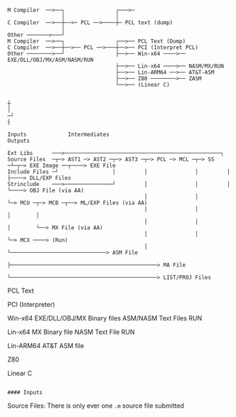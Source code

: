 ````                                   
M Compiler  ──>──┐                ┌───>─
                 │                │
C Compiler  ──>──┼──>─ PCL ──>────┼─ PCL text (dump)
                 │
Other ───────>───┘
M Compiler  ──>──┐                ┌──>── PCL Text (Dump) 
C Compiler  ──>──┼──>── PCL ──>───┼──>── PCI (Interpret PCL)
Other ────────>──┘                ├──>── Win-x64 ────>── EXE/DLL/OBJ/MX/ASM/NASM/RUN
                                  ├──>── Lin-x64 ────>── NASM/MX/RUN
                                  ├──>── Lin-ARM64 ──>── AT&T-ASM
                                  ├──>── Z80 ────────>── ZASM
                                  └──>── (Linear C)


┼
│
─┘
┤

````
    Inputs             Intermediates                                                            Outputs

    Ext Libs      ───>─────────────────────────────────────────────────┐
    Source Files  ─┬─> AST1 ─> AST2 ─┬─> AST3 ─┬─> PCL ─> MCL ─┬─> SS ─┴─┬─> EXE Image ──┬────> EXE File
    Include Files ─┘                 │         │               │         │               ├────> DLL/EXP Files
    Strinclude    ───>───────────────┘         │               │         │               └────> OBJ File (via AA)
                                               │               │         └─> MCU ─┬─> MCB ─┬──> ML/EXP Files (via AA)
                                               │               │                  │        │
                                               │               │                  │        └──> MX File (via AA)
                                               │               │                  └─> MCX ────> (Run)
                                               │               └──────────────────────────────> ASM File
                                               ├──────────────────────────────────────────────> MA File
                                               └──────────────────────────────────────────────> LIST/PROJ Files


PCL Text

PCI (Interpreter)

Win-x64    EXE/DLL/OBJ/MX Binary files
           ASM/NASM Text Files
           RUN

Lin-x64    MX Binary file
           NASM Text File
           RUN

Lin-ARM64  AT&T ASM file

Z80 

Linear C
           


````

#### Inputs
````
Source Files:     There is only ever one `.m` source file submitted

